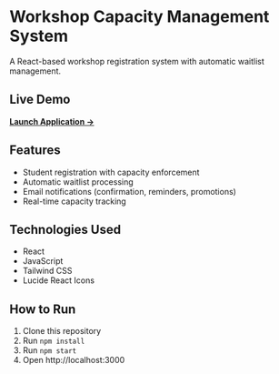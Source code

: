 # Workshop Capacity Management System

A React-based workshop registration system with automatic waitlist management.

## Live Demo
**[Launch Application →](https://workshop-management-system-one.vercel.app/)**

## Features
- Student registration with capacity enforcement
- Automatic waitlist processing
- Email notifications (confirmation, reminders, promotions)
- Real-time capacity tracking

## Technologies Used
- React
- JavaScript
- Tailwind CSS
- Lucide React Icons

## How to Run
1. Clone this repository
2. Run `npm install`
3. Run `npm start`
4. Open http://localhost:3000

